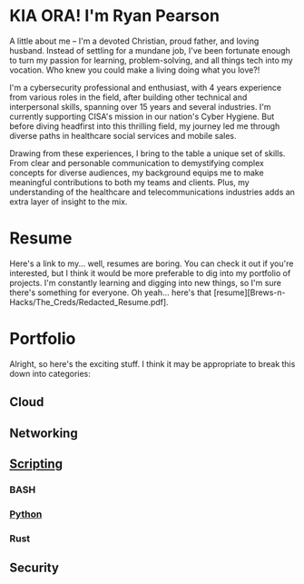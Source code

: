 # KIA ORA! I'm Ryan Pearson
A little about me – I'm a devoted Christian, proud father, and loving husband. Instead of settling for a mundane job, I've been fortunate enough to turn my passion for learning, problem-solving, and all things tech into my vocation. Who knew you could make a living doing what you love?!

I'm a cybersecurity professional and enthusiast, with 4 years experience from various roles in the field, after building other technical and interpersonal skills, spanning over 15 years and several industries. I'm currently supporting CISA's mission in our nation's Cyber Hygiene. But before diving headfirst into this thrilling field, my journey led me through diverse paths in healthcare social services and mobile sales.

Drawing from these experiences, I bring to the table a unique set of skills. From clear and personable communication to demystifying complex concepts for diverse audiences, my background equips me to make meaningful contributions to both my teams and clients. Plus, my understanding of the healthcare and telecommunications industries adds an extra layer of insight to the mix.

# Resume 
Here's a link to my... well, resumes are boring. You can check it out if you're interested, but I think it would be more preferable to dig into my portfolio of projects. I'm constantly learning and digging into new things, so I'm sure there's something for everyone. 
Oh yeah... here's that [resume][Brews-n-Hacks/The_Creds/Redacted_Resume.pdf].
# Portfolio
Alright, so here's the exciting stuff. I think it may be appropriate to break this down into categories:
## Cloud

## Networking

## [Scripting](https://github.com/Brews-n-Hacks/The_Creds/tree/main/Scripting)
### BASH

### [Python](https://github.com/Brews-n-Hacks/The_Creds/tree/main/Scripting/Python)

### Rust

## Security
